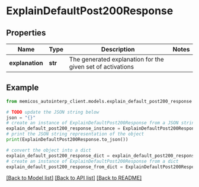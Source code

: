 # ExplainDefaultPost200Response


## Properties

Name | Type | Description | Notes
------------ | ------------- | ------------- | -------------
**explanation** | **str** | The generated explanation for the given set of activations | 

## Example

```python
from memicos_autointerp_client.models.explain_default_post200_response import ExplainDefaultPost200Response

# TODO update the JSON string below
json = "{}"
# create an instance of ExplainDefaultPost200Response from a JSON string
explain_default_post200_response_instance = ExplainDefaultPost200Response.from_json(json)
# print the JSON string representation of the object
print(ExplainDefaultPost200Response.to_json())

# convert the object into a dict
explain_default_post200_response_dict = explain_default_post200_response_instance.to_dict()
# create an instance of ExplainDefaultPost200Response from a dict
explain_default_post200_response_from_dict = ExplainDefaultPost200Response.from_dict(explain_default_post200_response_dict)
```
[[Back to Model list]](../README.md#documentation-for-models) [[Back to API list]](../README.md#documentation-for-api-endpoints) [[Back to README]](../README.md)


